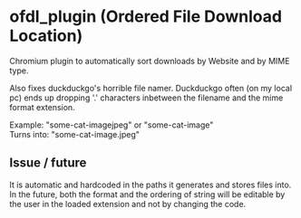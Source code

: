 # ofdl_plugin (Ordered File Download Location)
Chromium plugin to automatically sort downloads by Website and by MIME type.

Also fixes duckduckgo's horrible file namer. 
Duckduckgo often (on my local pc) ends up dropping '.' characters inbetween the filename and the mime format extension.  

Example: "some-cat-imagejpeg" or "some-cat-image"  
Turns into: "some-cat-image.jpeg"

## Issue / future
It is automatic and hardcoded in the paths it generates and stores files into.  
In the future, both the format and the ordering of string will be editable by the user in the loaded extension and not by changing the code.
